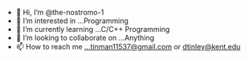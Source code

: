 - 👋 Hi, I’m @the-nostromo-1
- 👀 I’m interested in ...Programming
- 🌱 I’m currently learning ...C/C++ Programming
- 💞️ I’m looking to collaborate on ...Anything 
- 📫 How to reach me ...tinman11537@gmail.com or dtinley@kent.edu

<!---
the-nostromo-1/the-nostromo-1 is a ✨ special ✨ repository because its `README.md` (this file) appears on your GitHub profile.
You can click the Preview link to take a look at your changes.
--->
